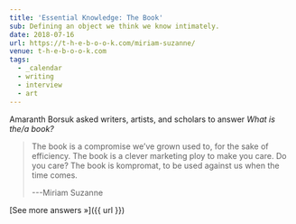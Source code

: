 ```yaml
---
title: 'Essential Knowledge: The Book'
sub: Defining an object we think we know intimately.
date: 2018-07-16
url: https://t-h-e-b-o-o-k.com/miriam-suzanne/
venue: t-h-e-b-o-o-k.com
tags:
  - _calendar
  - writing
  - interview
  - art
---
```


Amaranth Borsuk asked
writers, artists, and scholars
to answer *What is the/a book?*

> The book is a compromise we’ve grown used to,
> for the sake of efficiency.
> The book is a clever marketing ploy to make you care.
> Do you care?
> The book is kompromat,
> to be used against us when the time comes.
>
> ---Miriam Suzanne

[See more answers »]({{ url }})
